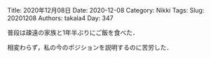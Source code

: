 ﻿Title: 2020年12月08日
Date: 2020-12-08
Category: Nikki
Tags: 
Slug: 20201208
Authors: takala4
Day: 347




普段は疎遠の家族と1年半ぶりにご飯を食べた．



相変わらず，私の今のポジションを説明するのに苦労した．